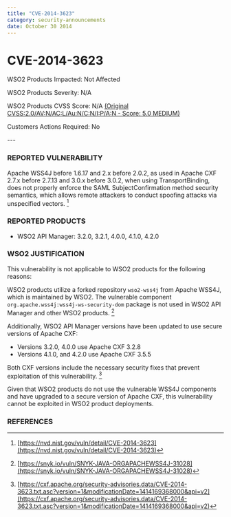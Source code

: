 ```yaml
---
title: "CVE-2014-3623"
category: security-announcements
date: October 30 2014
---
```


# CVE-2014-3623

<p class="doc-info">WSO2 Products Impacted: Not Affected</p>
<p class="doc-info">WSO2 Products Severity: N/A</p>
<p class="doc-info">WSO2 Products CVSS Score: N/A <a href="https://nvd.nist.gov/vuln-metrics/cvss/v2-calculator?name=CVE-2014-3623&vector=(AV:N/AC:L/Au:N/C:N/I:P/A:N)&version=2.0&source=NIST">(Original CVSS:2.0/AV:N/AC:L/Au:N/C:N/I:P/A:N - Score: 5.0 MEDIUM)</a></p>
<p class="doc-info">Customers Actions Required: No</p>
---

### REPORTED VULNERABILITY

Apache WSS4J before 1.6.17 and 2.x before 2.0.2, as used in Apache CXF 2.7.x before 2.7.13 and 3.0.x before 3.0.2, when using TransportBinding, does not properly enforce the SAML SubjectConfirmation method security semantics, which allows remote attackers to conduct spoofing attacks via unspecified vectors. [^1]

### REPORTED PRODUCTS

- WSO2 API Manager: 3.2.0, 3.2.1, 4.0.0, 4.1.0, 4.2.0

### WSO2 JUSTIFICATION

This vulnerability is not applicable to WSO2 products for the following reasons:

WSO2 products utilize a forked repository `wso2-wss4j` from Apache WSS4J, which is maintained by WSO2. The vulnerable component `org.apache.wss4j:wss4j-ws-security-dom` package is not used in WSO2 API Manager and other WSO2 products. [^2]

Additionally, WSO2 API Manager versions have been updated to use secure versions of Apache CXF:

- Versions 3.2.0, 4.0.0 use Apache CXF 3.2.8
- Versions 4.1.0, and 4.2.0 use Apache CXF 3.5.5

Both CXF versions include the necessary security fixes that prevent exploitation of this vulnerability. [^3]

Given that WSO2 products do not use the vulnerable WSS4J components and have upgraded to a secure version of Apache CXF, this vulnerability cannot be exploited in WSO2 product deployments.

### REFERENCES
[^1]: [https://nvd.nist.gov/vuln/detail/CVE-2014-3623](https://nvd.nist.gov/vuln/detail/CVE-2014-3623)
[^2]: [https://snyk.io/vuln/SNYK-JAVA-ORGAPACHEWSS4J-31028](https://snyk.io/vuln/SNYK-JAVA-ORGAPACHEWSS4J-31028)
[^3]: [https://cxf.apache.org/security-advisories.data/CVE-2014-3623.txt.asc?version=1&modificationDate=1414169368000&api=v2](https://cxf.apache.org/security-advisories.data/CVE-2014-3623.txt.asc?version=1&modificationDate=1414169368000&api=v2)
